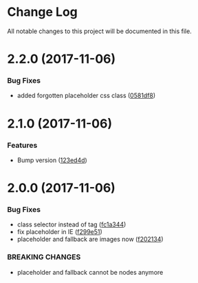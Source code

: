 # Change Log

All notable changes to this project will be documented in this file.

<a name="2.2.0"></a>
# 2.2.0 (2017-11-06)


### Bug Fixes

* added forgotten placeholder css class ([0581df8](https://github.com/SUI-Components/sui-components/commit/0581df8))



<a name="2.1.0"></a>
# 2.1.0 (2017-11-06)


### Features

* Bump version ([123ed4d](https://github.com/SUI-Components/sui-components/commit/123ed4d))



<a name="2.0.0"></a>
# 2.0.0 (2017-11-06)


### Bug Fixes

* class selector instead of tag ([fc1a344](https://github.com/SUI-Components/sui-components/commit/fc1a344))
* fix placeholder in IE ([f299e51](https://github.com/SUI-Components/sui-components/commit/f299e51))
* placeholder and fallback are images now ([f202134](https://github.com/SUI-Components/sui-components/commit/f202134))


### BREAKING CHANGES

* placeholder and fallback cannot be nodes anymore



